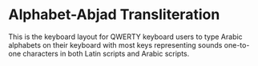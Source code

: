 # Alphabet-Abjad Transliteration
This is the keyboard layout for QWERTY keyboard users to type Arabic alphabets on their keyboard with most keys representing sounds one-to-one characters in both Latin scripts and Arabic scripts.
